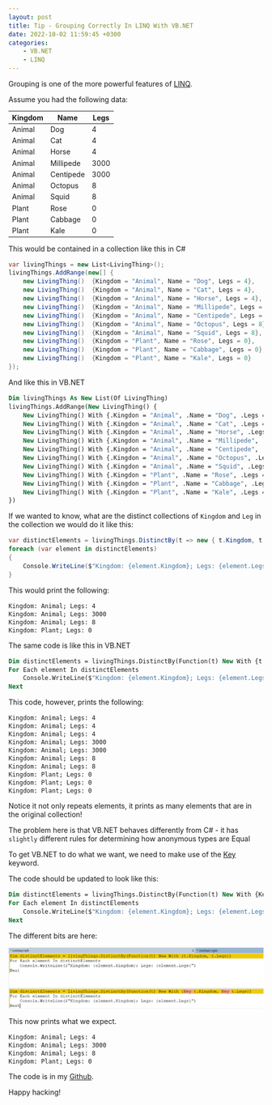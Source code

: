 ```yaml
---
layout: post
title: Tip - Grouping Correctly In LINQ With VB.NET
date: 2022-10-02 11:59:45 +0300
categories:
    - VB.NET
    - LINQ
---
```

Grouping is one of the more powerful features of [LINQ](https://learn.microsoft.com/en-us/dotnet/csharp/programming-guide/concepts/linq/).

Assume you had the following data:

| Kingdom        | Name           | Legs |
|----------------|----------------|------|
| Animal | Dog | 4 |
| Animal | Cat | 4 |
| Animal | Horse | 4 |
| Animal | Millipede | 3000 |
| Animal | Centipede | 3000 |
| Animal | Octopus | 8 |
| Animal | Squid | 8 |
| Plant | Rose | 0 |
| Plant | Cabbage | 0 |
| Plant | Kale | 0 |

This would be contained in a collection like this in C#

```csharp
var livingThings = new List<LivingThing>();
livingThings.AddRange(new[] {
    new LivingThing()  {Kingdom = "Animal", Name = "Dog", Legs = 4},
    new LivingThing()  {Kingdom = "Animal", Name = "Cat", Legs = 4},
    new LivingThing()  {Kingdom = "Animal", Name = "Horse", Legs = 4},
    new LivingThing()  {Kingdom = "Animal", Name = "Millipede", Legs = 3_000},
    new LivingThing()  {Kingdom = "Animal", Name = "Centipede", Legs = 3_000},
    new LivingThing()  {Kingdom = "Animal", Name = "Octopus", Legs = 8},
    new LivingThing()  {Kingdom = "Animal", Name = "Squid", Legs = 8},
    new LivingThing()  {Kingdom = "Plant", Name = "Rose", Legs = 0},
    new LivingThing()  {Kingdom = "Plant", Name = "Cabbage", Legs = 0},
    new LivingThing()  {Kingdom = "Plant", Name = "Kale", Legs = 0}
});
```

And like this in VB.NET

```vb
Dim livingThings As New List(Of LivingThing)
livingThings.AddRange(New LivingThing() {
    New LivingThing() With {.Kingdon = "Animal", .Name = "Dog", .Legs = 4},
    New LivingThing() With {.Kingdon = "Animal", .Name = "Cat", .Legs = 4},
    New LivingThing() With {.Kingdon = "Animal", .Name = "Horse", .Legs = 4},
    New LivingThing() With {.Kingdon = "Animal", .Name = "Millipede", .Legs = 3_000},
    New LivingThing() With {.Kingdon = "Animal", .Name = "Centipede", .Legs = 3_000},
    New LivingThing() With {.Kingdon = "Animal", .Name = "Octopus", .Legs = 8},
    New LivingThing() With {.Kingdon = "Animal", .Name = "Squid", .Legs = 8},
    New LivingThing() With {.Kingdon = "Plant", .Name = "Rose", .Legs = 0},
    New LivingThing() With {.Kingdon = "Plant", .Name = "Cabbage", .Legs = 0},
    New LivingThing() With {.Kingdon = "Plant", .Name = "Kale", .Legs = 0}
})
```

If we wanted to know, what are the distinct collections of `Kingdom` and `Leg` in the collection we would do it like this:

```csharp
var distinctElements = livingThings.DistinctBy(t => new { t.Kingdom, t.Legs });
foreach (var element in distinctElements)
{
    Console.WriteLine($"Kingdom: {element.Kingdom}; Legs: {element.Legs}");
}
```

This would print the following:

```plaintext
Kingdom: Animal; Legs: 4
Kingdom: Animal; Legs: 3000
Kingdom: Animal; Legs: 8
Kingdom: Plant; Legs: 0
```

The same code is like this in VB.NET

```vb
Dim distinctElements = livingThings.DistinctBy(Function(t) New With {t.Kingdom, t.Legs})
For Each element In distinctElements
    Console.WriteLine($"Kingdom: {element.Kingdom}; Legs: {element.Legs}")
Next
```

This code, however, prints the following:

```plaintext
Kingdom: Animal; Legs: 4
Kingdom: Animal; Legs: 4
Kingdom: Animal; Legs: 4
Kingdom: Animal; Legs: 3000
Kingdom: Animal; Legs: 3000
Kingdom: Animal; Legs: 8
Kingdom: Animal; Legs: 8
Kingdom: Plant; Legs: 0
Kingdom: Plant; Legs: 0
Kingdom: Plant; Legs: 0
```

Notice it not only repeats elements, it prints as many elements that are in the original collection!

The problem here is that VB.NET behaves differently from C# - it has `slightly` different rules for determining how anonymous types are Equal

To get VB.NET to do what we want, we need to make use of the [Key](https://learn.microsoft.com/en-us/dotnet/visual-basic/language-reference/modifiers/key?redirectedfrom=MSDN) keyword.

The code should be updated to look like this:


```vb
Dim distinctElements = livingThings.DistinctBy(Function(t) New With {Key t.Kingdom, Key t.Legs})
For Each element In distinctElements
    Console.WriteLine($"Kingdom: {element.Kingdom}; Legs: {element.Legs}")
Next
```

The different bits are here:

![](../images/2022/10/KeyDiff.png)

This now prints what we expect.

```plaintext
Kingdom: Animal; Legs: 4
Kingdom: Animal; Legs: 3000
Kingdom: Animal; Legs: 8
Kingdom: Plant; Legs: 0
```

The code is in my [Github](https://github.com/conradakunga/BlogCode/tree/master/2022-10-02%20-%20Grouping%20In%20VB.NET).

Happy hacking!